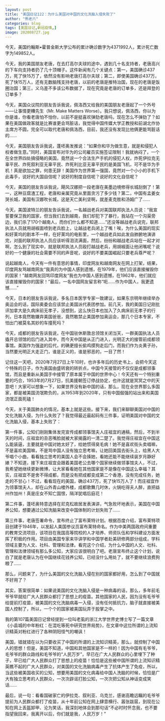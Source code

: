 ```yaml
---
layout: post
title: "美国日记122：为什么美国对中国的文化洗脑入侵失败了"
author: "熊老六"
categories: blog
tags: [美国日记,新冠疫情,]
image: 202008727.jpg
---
```

​​​​​​​​​​​​​​​​​​​​​​​​​​​​​​​​​​今天，美国约翰斯•霍普金斯大学公布的累计确诊数字为4371992人，累计死亡数字为149852人。

今天，我的美国朋友老唐，在去打高尔夫球的途中，遇到几十名支持者，老唐高兴的下车向支持者扔了几十顶帽子。这件新闻有几个关键点：第一，美国确诊437万，死了快15万了，依然没有影响老唐打高尔夫球；第二，即使美国确诊437万，死了快15万人，还有无数脑残支持老唐，以前的老唐是推特治国，现在的老唐是饭圈治国；第三，义乌差不多该公布数据了，现在究竟是老唐的订单多，还是拜登的订单多？

今天，美国众议院的朋友告诉我说，佩洛西又给我的美国朋友老唐起了一个外号——让事情更糟先生（Mr. Make Matters Worse）。我只想说，佩洛西，你以为你是谁，你看老唐怕不怕你，以前不是挺喜欢弹劾老唐吗，现在怎么不弹劾了？如果在美国做政客就是比赛谁更会骂脏话，我觉得中国传媒大学正教授和前湖北作协主席方不圆，完全可以取代老唐和佩洛西，目前，我还没有发现比他俩更能骂脏话的……

今天，美国朋友告诉我说，蓬呸奥发推说：“如果你和华为做生意，就是和侵犯人权者做生意。”同时，美国宣布对华为的公司雇员实施签证限制！我就纳闷了，一个在全世界四处搞侵略的美国，竟然说一个合法生产手机的侵犯人权，炸死伊拉克无辜平民、炸死叙利亚无辜平民、炸死利比亚无辜平民的是美国飞机，可不是华为手机！真是欲加之罪，何患无辞！美国作为世界第一强国，竟然对一个小小的手机下此毒手，说好的大国自信呢？说好的制度自信呢？说好的文化自信呢？

今天，美国的朋友告诉我说，飓风汉娜把一段老唐在美墨边境修得长城刮倒了！第一，这种豆腐渣工程，老唐和亲属究竟从里面贪污了多少钱？第二，中国有孟姜女哭长城，美国有汉娜吹长城，这是天亡美利坚啊，就差麦克胜和汤姆广了……

今天，美国波特兰的朋友告诉我说，一名越战老兵对美国联邦执法人员说：“我宣誓要保卫我的国家，但当我们去到越南，我们却犯下了暴行，我站在一个沟渠旁边，我们杀了170个越南人，而你们什么都不知道……”还没等越战老兵说完，联邦执法人员就用胡椒面喷到老兵脸上，让越战老兵闭上了嘴！唉，为什么美国的现实和好莱坞的剧本不一样，在好莱坞的电影里，一个越战老兵如此发自肺腑地演讲完，对面的联邦执法人员应该听得泪流满面，然后，纷纷和越战老兵站在一起才对啊，怎么到了现实中，就是联邦执法人员殴打越战老兵，用胡椒面让他闭嘴呢？说好的一个健康的社会需要不同的声音呢，说好的不要美国崛起只要老兵尊严呢？

说起越南人，今天有一件有意思的事情，印度网友和越南网友在网上打架，结果，印度网友骂越南网友“我真的为中国人感到遗憾，在1979年，他们应该直接摧毁你的国家！”越南网友回骂印度网友“我也为中国人感到遗憾，在1962年，他们就应该直接摧毁你的国家！”最后，一名中国网友留言称“呃……作为中国人，我更遗憾……”

今天，日本的朋友告诉我说，多名日本医学专家一致建议，如果东京明年继续举办奥运会的话，国际奥委会应该禁止美国派代表团参加。前几天，我的美国日记刚批评加拿大是久病床前无孝子，没想到，这么快日本也加入了久病床前无孝子的行列，日本竟然敢嫌弃美国爸爸，竟然敢禁止美国参加奥运会，那几个日本专家，不怕出门被莫名其妙的车撞死吗？

今天，成都的朋友告诉我说，在中国驻休斯敦总领馆关闭当天，一群美国执法人员撬开总领馆的后门进入其中，而今天中国是从正门进入，光明正大的接管前成都领事馆。美国作为强盗的后代，的确更擅长偷鸡摸狗走后门，而我们作为炎黄子孙，当然要光明正大走正门，谁是正义的，谁是邪恶的，一目了然！

记住这一天吧，2020年7月27日上午10时，也许多年后的历史书上，会把今天这个特殊的日子，作为美国由盛转衰的转折点，中国今天接管的不仅仅是成都领事馆，而且是重新从美国手中接管了原本属于中国的世界中心！今天还有一个特别重要的巧合，1953年的7月27日，抗美援朝签订停战协定，也许这就是冥冥之中的天意吧！大家可以想象一下，如果世界没有新中国的话，那么，现在全世界那么多国家，都是被美国流氓欺负的，从1953年到2020年，只有中国倔强的站出来和美国流氓正面死磕！

今天，关于美国肺炎的情况，基本上就是这些。接下来，我们来聊聊美国对中国的文化洗脑入侵，为什么失败了？我觉得最近最起码有三件事，证明美国对中国的文化洗脑入侵，基本上失败了：

第一件事，公知们刚刚集体发完宣传成都领事馆夫人庄祖宜的通稿，然后，不到半天的时间，庄祖宜的丑恶嘴脸就被大家揭露的一清二楚了。我觉得庄祖宜在中国这么能装逼，主要就是中国对她太好了，给她惯得臭毛病！她不是喜欢街头卖唱嘛，不是喜欢美国嘛，不是骂中国人没有独立思考嘛，让她回美国去街头上，给黑人大爷唱个小曲，看看独立思考的美国人会不会揍她，看她还能不能继续装岁月静好婊？不知道，接下来庄祖宜会跟着美国老公去哪个国家继续做领事馆夫人，不过，我希望她继续更新微博，让大家看看她在其他国家是不是像在中国这么幸福？其实，庄祖宜不是舍不得成都，而是没有把成都变成第二个香港，没有完成任务，她走的不甘心！不过，看看现在的美国，确诊437万，死了快15万人了！而庄祖宜作为领事馆夫人，却在山外青山楼外楼，成都歌舞几时休，火锅吃得夫人醉，直把益州作加州！真是庄女不知亡国恨，隔洋犹唱后庭花！

第二件事，蓬呸奥特意选择在尼克松故居发表演讲，气急败坏地表示，美国在中国养公知，想要通过公知洗脑来改变中国体制的计划失败了……

第三件事，老唐签署命令，宣布终止了富布莱特计划。根据百度介绍，富布莱特项目创建于1946年，以发起人美国参议员富布莱特命名。作为中美两国政府间重要的教育交流项目，该项目在我国高等院校的人才培养、师资队伍和学科建设方面发挥了积极的作用。项目由美国专家来华讲学和中国学者赴美研修两部分组成，学科领域主要为人文、社科、管理和法律。看完这个介绍，为什么中国的人文、社科、管理和法律领域有那么多公知，大家应该很明白了吧。老唐宣布终止这个计划，说白了就是老唐认为在中国继续花钱养公知，已经没什么用处了，就不要继续浪费狗粮了……

那么，问题来了，为什么美国的文化洗脑入侵在别的国家都好用，怎么到了中国就不好用了？

其实，答案很简单：如果说美国的文化洗脑入侵是一种病毒的话，那么，多年前毛爷爷早就给广大人民群众都打了思想上的疫苗。其他国家的人民，因为没有毛爷爷给提前打疫苗，被美国的文化洗脑病毒一入侵，没有任何抵抗力，脑子就直接被美国人控制了，所以，一个个的国家被美国玩弄于股掌之中。

我的第107篇美国日记曾经提到一位叫老虱的浙江大学世界史博士写了一篇文章《小县城的中年粉红：在混吃等死中研究世界局势》，在文章中这位所谓的上流知识精英对粉红进行了各种阴阳怪气的嘲讽！

美国，错就错在以为只要收买了中国的所谓的上流知识精英，那么，就控制了中国人的思想！但是，美国不知道，中国和其他国家是不一样的！因为中国有毛爷爷，毛爷爷的群众路线和毛爷爷的“人民万岁”，早已在广大人民群众的心里埋下了种子，早已给广大人民群众打了思想上的疫苗！恰恰是这些被中国所谓的上流知识精英瞧不起的广大人民群众，对美国的文化洗脑病毒产生了抗体产生了免疫，所以，当这些被美国收买的公知，想要用美国的文化病毒给中国人洗脑的时候，恰恰是广大有独立思考的人民群众，一次次辟谣打脸公知，一次次把公知从神话变成笑话……

最后，说一句：看看国破家亡的伊拉克、叙利亚、乌克兰，感谢高瞻远瞩的毛爷爷提前为人民群众都打了疫苗，从十年前公知在网上肆意横行、嚣张跋扈，到现在公知在网上丢盔卸甲、沦为笑话，我深刻地体会到那句话“不必时时怀念我，也不要指望我回来，我离开以后，你们就是我，人民万岁！”​​​​